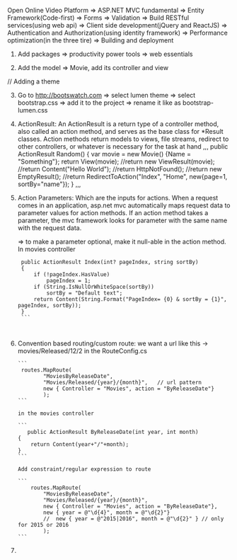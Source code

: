 Open Online Video Platform
=> ASP.NET MVC fundamental
=> Entity Framework(Code-first)
=> Forms
=> Validation
=> Build RESTful services(using web api)
=> Client side development(jQuery and ReactJS)
=> Authentication and Authorization(using identity framework)
=> Performance optimization(in the three tire)
=> Building and deployment
 


01. Add packages 
    => productivity power tools
    => web essentials
	
02. Add the model => Movie, add its controller and view 

// Adding a theme

03.  Go to http://bootswatch.com
      => select lumen theme 
	  => select bootstrap.css
	  => add it to the project
	  => rename it like as bootstrap-lumen.css
	  
04. ActionResult: An ActionResult is a return type of a controller method, also 
    called an action method, and serves as the base class for *Result classes. 
	Action methods return models to views, file streams, redirect to other controllers,
	or whatever is necessary for the task at hand 
	,,,
    	 public ActionResult Random()
        {
            var movie = new Movie() {Name = "Something"};
            return View(movie);
            //return new ViewResult(movie);
            //return Content("Hello World");
            //return HttpNotFound();
            //return new EmptyResult();
            //return RedirectToAction("Index", "Home", new{page=1, sortBy="name"});
        }
    ,,,
	
	
05. Action Parameters: Which are the inputs for actions. When a request comes in an
    application, asp.net mvc automatically maps request data to parameter values for 
	action methods. If an action method takes a parameter, the mvc framework looks 
    for parameter with the same name with the request data. 	
	
	=> to make a parameter optional, make it null-able in the action method. In movies
	   controller
	   ```
	    public ActionResult Index(int? pageIndex, string sortBy)
        {
            if (!pageIndex.HasValue)
                pageIndex = 1;
            if (String.IsNullOrWhiteSpace(sortBy))
                sortBy = "Default text";
            return Content(String.Format("PageIndex= {0} & sortBy = {1}", pageIndex, sortBy));
        }
	    ```
		
		
06. Convention based routing/custom route: 
	    we want a url like this -> movies/Released/12/2
        in the RouteConfig.cs 
		
        ```
		 routes.MapRoute(
                "MoviesByReleaseDate",
                "Movies/Released/{year}/{month}",   // url pattern
                new { Controller = "Movies", action = "ByReleaseDate"}  
                );
        ``` 
		
		in the movies controller
		
		```
		   public ActionResult ByReleaseDate(int year, int month)
        {
            return Content(year+"/"+month);
        }
		```
		
		Add constraint/regular expression to route
		
		```
		    routes.MapRoute(
                "MoviesByReleaseDate",
                "Movies/Released/{year}/{month}",
                new { Controller = "Movies", action = "ByReleaseDate"},
                new { year = @"\d{4}", month = @"\d{2}"}
				//  new { year = @"2015|2016", month = @"\d{2}" } // only for 2015 or 2016
                );
		```   
07. 		
		